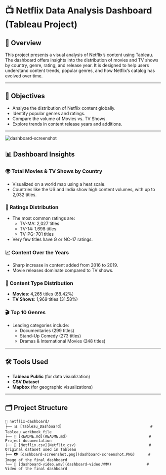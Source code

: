 # 📺 Netflix Data Analysis Dashboard (Tableau Project)

## 📝 Overview
This project presents a visual analysis of Netflix’s content using Tableau. The dashboard offers insights into the distribution of movies and TV shows by country, genre, rating, and release year. It is designed to help users understand content trends, popular genres, and how Netflix’s catalog has evolved over time.

---

## 🎯 Objectives
- Analyze the distribution of Netflix content globally.
- Identify popular genres and ratings.
- Compare the volume of Movies vs. TV Shows.
- Explore trends in content release years and additions.

---
![dashboard-screenshot](https://github.com/user-attachments/assets/f86f5f04-b36f-49c0-9ef1-813ea79bfc01)


## 📊 Dashboard Insights

### 🌍 **Total Movies & TV Shows by Country**
- Visualized on a world map using a heat scale.
- Countries like the US and India show high content volumes, with up to 2,032 titles.

### 🔢 **Ratings Distribution**
- The most common ratings are:
  - TV-MA: 2,027 titles
  - TV-14: 1,698 titles
  - TV-PG: 701 titles
- Very few titles have G or NC-17 ratings.

### 📈 **Content Over the Years**
- Sharp increase in content added from 2016 to 2019.
- Movie releases dominate compared to TV shows.

### 🍿 **Content Type Distribution**
- **Movies**: 4,265 titles (68.42%)
- **TV Shows**: 1,969 titles (31.58%)

### 🎬 **Top 10 Genres**
- Leading categories include:
  - Documentaries (299 titles)
  - Stand-Up Comedy (273 titles)
  - Dramas & International Movies (248 titles)

---

## 🛠️ Tools Used
- **Tableau Public** (for data visualization)
- **CSV Dataset** 
- **Mapbox** (for geographic visualizations)

---

## 🗂️ Project Structure
```plaintext
📁 netflix-dashboard/
├── 📊 [Tableau_Dashboard]                                        # Tableau workbook file
├── 📄 [README.md](README.md)                                     # Project documentation
├── 📄 [Netflix.csv](Netflix.csv)                                 # Original dataset used in Tableau
├── 📷 [dashboard-screenshot.png](dashboard-screenshot.PNG)      # Image of the final dashboard
└── 🎥 [dashboard-video.wmv](dashboard-video.WMV)                # Video of the final dashboard
          


 




